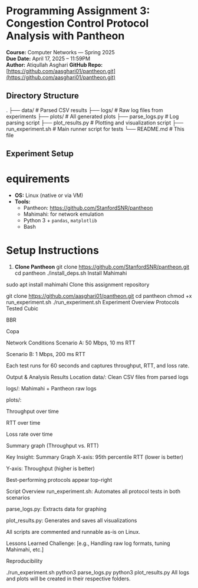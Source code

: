 # Programming Assignment 3: Congestion Control Protocol Analysis with Pantheon

**Course:** Computer Networks — Spring 2025  
**Due Date:** April 17, 2025 – 11:59PM  
**Author:** Atiqullah Asghari 
**GitHub Repo:** [https://github.com/aasghari01/pantheon.git](https://github.com/aasghari01/pantheon.git)

## Directory Structure

. ├── data/ # Parsed CSV results ├── logs/ # Raw log files from experiments ├── plots/ # All generated plots ├── parse_logs.py # Log parsing script ├── plot_results.py # Plotting and visualization script ├── run_experiment.sh # Main runner script for tests └── README.md # This file

##  Experiment Setup

 # equirements

- **OS:** Linux (native or via VM)
- **Tools:**
  - Pantheon: https://github.com/StanfordSNR/pantheon
  - Mahimahi: for network emulation
  - Python 3 + `pandas`, `matplotlib`
  - Bash

# Setup Instructions

1. **Clone Pantheon**
   git clone https://github.com/StanfordSNR/pantheon.git
   cd pantheon
   ./install_deps.sh
Install Mahimahi

sudo apt install mahimahi
Clone this assignment repository



git clone https://github.com/aasghari01/pantheon.git
cd pantheon
chmod +x run_experiment.sh
./run_experiment.sh
 Experiment Overview
Protocols Tested
Cubic

BBR

Copa

Network Conditions
Scenario A: 50 Mbps, 10 ms RTT

Scenario B: 1 Mbps, 200 ms RTT

Each test runs for 60 seconds and captures throughput, RTT, and loss rate.

Output & Analysis
Results Location
data/: Clean CSV files from parsed logs

logs/: Mahimahi + Pantheon raw logs

plots/:

Throughput over time

RTT over time

Loss rate over time

Summary graph (Throughput vs. RTT)

Key Insight: Summary Graph
X-axis: 95th percentile RTT (lower is better)

Y-axis: Throughput (higher is better)

Best-performing protocols appear top-right

Script Overview
run_experiment.sh: Automates all protocol tests in both scenarios

parse_logs.py: Extracts data for graphing

plot_results.py: Generates and saves all visualizations

All scripts are commented and runnable as-is on Linux.

Lessons Learned
Challenge: [e.g., Handling raw log formats, tuning Mahimahi, etc.]


Reproducibility

./run_experiment.sh
python3 parse_logs.py
python3 plot_results.py
All logs and plots will be created in their respective folders.


